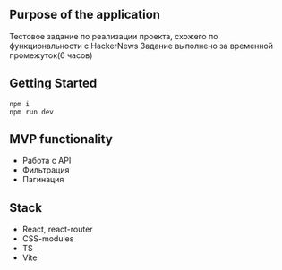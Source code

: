 ## Purpose of the application
Тестовое задание по реализации проекта, схожего по функциональности с HackerNews
Задание выполнено за временной промежуток(6 часов)
<br>

## Getting Started
```
npm i
npm run dev

```

## MVP functionality
* Работа с API
* Фильтрация
* Пагинация

## Stack
* React, react-router
* CSS-modules
* TS
* Vite